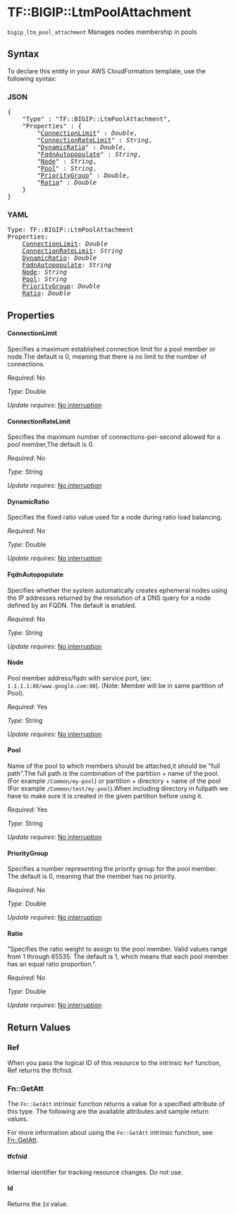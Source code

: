 # TF::BIGIP::LtmPoolAttachment

`bigip_ltm_pool_attachment` Manages nodes membership in pools

## Syntax

To declare this entity in your AWS CloudFormation template, use the following syntax:

### JSON

<pre>
{
    "Type" : "TF::BIGIP::LtmPoolAttachment",
    "Properties" : {
        "<a href="#connectionlimit" title="ConnectionLimit">ConnectionLimit</a>" : <i>Double</i>,
        "<a href="#connectionratelimit" title="ConnectionRateLimit">ConnectionRateLimit</a>" : <i>String</i>,
        "<a href="#dynamicratio" title="DynamicRatio">DynamicRatio</a>" : <i>Double</i>,
        "<a href="#fqdnautopopulate" title="FqdnAutopopulate">FqdnAutopopulate</a>" : <i>String</i>,
        "<a href="#node" title="Node">Node</a>" : <i>String</i>,
        "<a href="#pool" title="Pool">Pool</a>" : <i>String</i>,
        "<a href="#prioritygroup" title="PriorityGroup">PriorityGroup</a>" : <i>Double</i>,
        "<a href="#ratio" title="Ratio">Ratio</a>" : <i>Double</i>
    }
}
</pre>

### YAML

<pre>
Type: TF::BIGIP::LtmPoolAttachment
Properties:
    <a href="#connectionlimit" title="ConnectionLimit">ConnectionLimit</a>: <i>Double</i>
    <a href="#connectionratelimit" title="ConnectionRateLimit">ConnectionRateLimit</a>: <i>String</i>
    <a href="#dynamicratio" title="DynamicRatio">DynamicRatio</a>: <i>Double</i>
    <a href="#fqdnautopopulate" title="FqdnAutopopulate">FqdnAutopopulate</a>: <i>String</i>
    <a href="#node" title="Node">Node</a>: <i>String</i>
    <a href="#pool" title="Pool">Pool</a>: <i>String</i>
    <a href="#prioritygroup" title="PriorityGroup">PriorityGroup</a>: <i>Double</i>
    <a href="#ratio" title="Ratio">Ratio</a>: <i>Double</i>
</pre>

## Properties

#### ConnectionLimit

Specifies a maximum established connection limit for a pool member or node.The default is 0, meaning that there is no limit to the number of connections.

_Required_: No

_Type_: Double

_Update requires_: [No interruption](https://docs.aws.amazon.com/AWSCloudFormation/latest/UserGuide/using-cfn-updating-stacks-update-behaviors.html#update-no-interrupt)

#### ConnectionRateLimit

Specifies the maximum number of connections-per-second allowed for a pool member,The default is 0.

_Required_: No

_Type_: String

_Update requires_: [No interruption](https://docs.aws.amazon.com/AWSCloudFormation/latest/UserGuide/using-cfn-updating-stacks-update-behaviors.html#update-no-interrupt)

#### DynamicRatio

Specifies the fixed ratio value used for a node during ratio load balancing.

_Required_: No

_Type_: Double

_Update requires_: [No interruption](https://docs.aws.amazon.com/AWSCloudFormation/latest/UserGuide/using-cfn-updating-stacks-update-behaviors.html#update-no-interrupt)

#### FqdnAutopopulate

Specifies whether the system automatically creates ephemeral nodes using the IP addresses returned by the resolution of a DNS query for a node defined by an FQDN. The default is enabled.

_Required_: No

_Type_: String

_Update requires_: [No interruption](https://docs.aws.amazon.com/AWSCloudFormation/latest/UserGuide/using-cfn-updating-stacks-update-behaviors.html#update-no-interrupt)

#### Node

Pool member address/fqdn with service port, (ex: `1.1.1.1:80/www.google.com:80`). (Note: Member will be in same partition of Pool).

_Required_: Yes

_Type_: String

_Update requires_: [No interruption](https://docs.aws.amazon.com/AWSCloudFormation/latest/UserGuide/using-cfn-updating-stacks-update-behaviors.html#update-no-interrupt)

#### Pool

Name of the pool to which members should be attached,it should be "full path".The full path is the combination of the partition + name of the pool.(For example `/Common/my-pool`) or partition + directory + name of the pool (For example `/Common/test/my-pool`).When including directory in fullpath we have to make sure it is created in the given partition before using it.

_Required_: Yes

_Type_: String

_Update requires_: [No interruption](https://docs.aws.amazon.com/AWSCloudFormation/latest/UserGuide/using-cfn-updating-stacks-update-behaviors.html#update-no-interrupt)

#### PriorityGroup

Specifies a number representing the priority group for the pool member. The default is 0, meaning that the member has no priority.

_Required_: No

_Type_: Double

_Update requires_: [No interruption](https://docs.aws.amazon.com/AWSCloudFormation/latest/UserGuide/using-cfn-updating-stacks-update-behaviors.html#update-no-interrupt)

#### Ratio

"Specifies the ratio weight to assign to the pool member. Valid values range from 1 through 65535. The default is 1, which means that each pool member has an equal ratio proportion.".

_Required_: No

_Type_: Double

_Update requires_: [No interruption](https://docs.aws.amazon.com/AWSCloudFormation/latest/UserGuide/using-cfn-updating-stacks-update-behaviors.html#update-no-interrupt)

## Return Values

### Ref

When you pass the logical ID of this resource to the intrinsic `Ref` function, Ref returns the tfcfnid.

### Fn::GetAtt

The `Fn::GetAtt` intrinsic function returns a value for a specified attribute of this type. The following are the available attributes and sample return values.

For more information about using the `Fn::GetAtt` intrinsic function, see [Fn::GetAtt](https://docs.aws.amazon.com/AWSCloudFormation/latest/UserGuide/intrinsic-function-reference-getatt.html).

#### tfcfnid

Internal identifier for tracking resource changes. Do not use.

#### Id

Returns the <code>Id</code> value.

